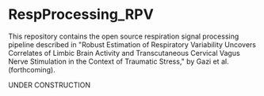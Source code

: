 # RespProcessing_RPV
This repository contains the open source respiration signal processing pipeline described in "Robust Estimation of Respiratory Variability Uncovers Correlates of Limbic Brain Activity and Transcutaneous Cervical Vagus Nerve Stimulation in the Context of Traumatic Stress," by Gazi et al. (forthcoming).

UNDER CONSTRUCTION
